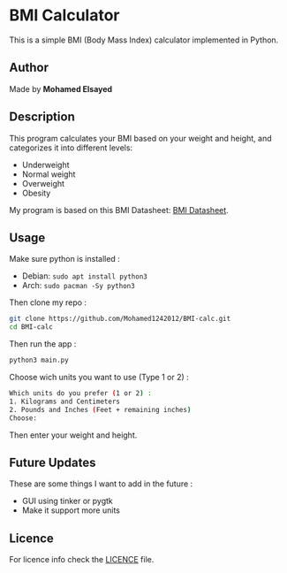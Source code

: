 # BMI Calculator

This is a simple BMI (Body Mass Index) calculator implemented in Python.

## Author

Made by **Mohamed Elsayed**

## Description

This program calculates your BMI based on your weight and height, and categorizes it into different levels:

- Underweight
- Normal weight
- Overweight
- Obesity

My program is based on this BMI Datasheet: [BMI Datasheet](https://mohamed1242012.github.io/bmi_datasheet).

## Usage

Make sure python is installed :
- Debian: `sudo apt install python3`
- Arch: `sudo pacman -Sy python3`

Then clone my repo :
```bash
git clone https://github.com/Mohamed1242012/BMI-calc.git
cd BMI-calc
```

Then run the app :
```bash
python3 main.py
```

Choose wich units you want to use (Type 1 or 2) :
```bash
Which units do you prefer (1 or 2) :
1. Kilograms and Centimeters
2. Pounds and Inches (Feet + remaining inches)
Choose:
```
Then enter your weight and height.

## Future Updates
These are some things I want to add in the future :
- GUI using tinker or pygtk
- Make it support more units

## Licence
For licence info check the [LICENCE](LICENSE) file.
